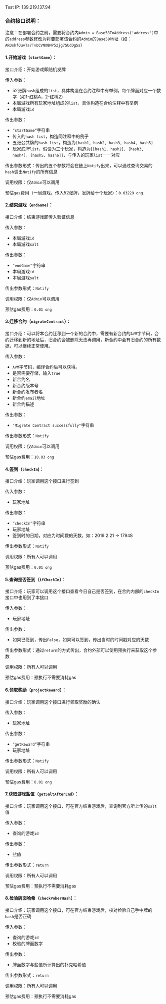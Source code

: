 Test IP: 139.219.137.94



### 合约接口说明：

注意：在部署合约之前，需要将合约内`Admin = Base58ToAddress('address')`中的`address`参数修改为将要部署该合约的`Admin`的`Base58`地址（如：`ARDskfQuvTa7TvbCVNX8MP5zjg7SUdDgSa`）

#### 1.开始游戏（`startGame`）：

接口介绍：开始游戏即随机发牌

传入参数：

- 52张牌`hash`组成的`list`，具体构造在合约注释中有举例，每个牌面对应一个数字（如1-红桃A，2-红桃2）
- 本局游戏所有玩家地址组成的`list`，具体构造在合约注释中有举例
- 本局游戏`id`

传出参数：

- `“startGame”`字符串
- 传入的`hash list`，构造同注释中的例子
- 五张公共牌的`hash list`，构造为`[hash1, hash2, hash3, hash4, hash5]`
- 玩家底牌`list`，假设为三个玩家，构造为`[[hash1, hash2], [hash3, hash4], [hash5, hash6]]`，与传入的玩家`list`一一对应

传出参数形式：传出的五个参数将会在链上`Notify`出来，可以通过查询交易的`hash`调出`Notify`的所有信息

调用权限：仅`Admin`可以调用

预估`gas`费用（一局游戏，传入52张牌，发牌给十个玩家）：`0.03229 ong`

#### 2.结束游戏（`endGame`）：

接口介绍：结束游戏即传入验证信息

传入参数：

- 本局游戏`id`
- 本局游戏`salt`

传出参数：

- `“endGame”`字符串
- 本局游戏`id`
- 本局游戏`salt`

传出参数形式：`Notify`

调用权限：仅`Admin`可以调用

预估gas费用：`0.01 ong`

#### 3.迁移合约（`migrateContract`）：

接口介绍：可以将本合约迁移到一个新的合约中，需要有新合约的`AVM`字节码，合约迁移到新的地址后，旧合约会被删除无法再调用，新合约中会有旧合约的所有数据，可以继续正常使用。

传入参数：

- `AVM`字节码，编译合约后可以获得。
- 是否需要存储，输入`true`
- 新合约名
- 新合约版本号
- 新合约发布者名
- 新合约`email`地址
- 新合约描述

传出参数：

- `"Migrate Contract successfully"`字符串

传出参数形式：`Notify`

调用权限：仅`Admin`可以调用

预估gas费用：`10.03 ong`

#### 4.签到（`checkIn`)：

接口介绍：玩家调用这个接口进行签到

传入参数：

- 玩家地址

传出参数：

- `“checkIn”`字符串
- 玩家地址
- 签到时的日期，对应为时间戳的天数，如：2019.2.21 -> 17948

传出参数形式：`Notify`

调用权限：所有人可以调用

预估gas费用：`0.01 ong`

#### 5.查询是否签到（`ifCheckIn`）：

接口介绍：玩家可以调用这个接口查看今日自己是否签到，在合约内部的`checkIn`接口中也用到了本接口

传入参数：

- 玩家地址

传出参数：

- 如果已签到，传出`False`，如果可以签到，传出当时的时间戳对应的天数

传出参数形式：通过`return`的方式传出，合约外部可以使用预执行来获取这个参数

调用权限：所有人可以调用

预估gas费用：预执行不需要消耗gas

#### 6.领取奖励（`projectReward`）：

接口介绍：玩家调用这个接口进行领取奖励的确认

传入参数：

- 玩家地址

传出参数：

- `“getReward”`字符串
- 玩家地址

传出参数形式：`Notify`

调用权限：所有人可以调用

预估gas费用：`0.01 ong`

#### 7.获取游戏盐值（`getSaltAfterEnd`）：

接口介绍：玩家调用这个接口，可在官方结束游戏后，查询到官方所上传的`salt`值

传入参数：

- 查询的游戏`id`

传出参数：

- 盐值

传出参数形式：`return`

调用权限：所有人可以调用

预估gas费用：预执行不需要消耗gas

#### 8.检验牌面哈希（`checkPokerHash`）：

接口介绍：玩家调用这个接口，可在官方结束游戏后，校对检验自己手中牌的`hash`是否正确

传入参数：

- 查询的游戏`id`
- 校验的牌面数字

传出参数：

- 牌面数字与盐值所计算出的扑克哈希值

传出参数形式：`return`

调用权限：所有人可以调用

预估gas费用：预执行不需要消耗gas